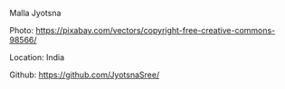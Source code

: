 Malla Jyotsna

Photo: https://pixabay.com/vectors/copyright-free-creative-commons-98566/

Location: India

Github: https://github.com/JyotsnaSree/
